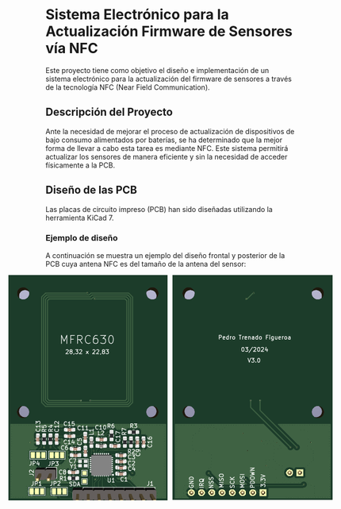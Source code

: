 # Sistema Electrónico para la Actualización Firmware de Sensores vía NFC

Este proyecto tiene como objetivo el diseño e implementación de un sistema electrónico para la actualización del firmware de sensores a través de la tecnología NFC (Near Field Communication).

## Descripción del Proyecto
Ante la necesidad de mejorar el proceso de actualización de dispositivos de bajo consumo alimentados por baterías, se ha determinado que la mejor forma de llevar a cabo esta tarea es mediante NFC. Este sistema permitirá actualizar los sensores de manera eficiente y sin la necesidad de acceder físicamente a la PCB.

## Diseño de las PCB
Las placas de circuito impreso (PCB) han sido diseñadas utilizando la herramienta KiCad 7.

### Ejemplo de diseño
A continuación se muestra un ejemplo del diseño frontal y posterior de la PCB cuya antena NFC es del tamaño de la antena del sensor:
<div style="display: flex; justify-content: center; align-items: center; gap: 10px;">
    <img src="images/PCB_front_design.png" alt="Diseño Frontal de la PCB" width="400" /> 
    <img src="images/PCB_back_design.png" alt="Diseño Posterior de la PCB" width="400" />
</div>
